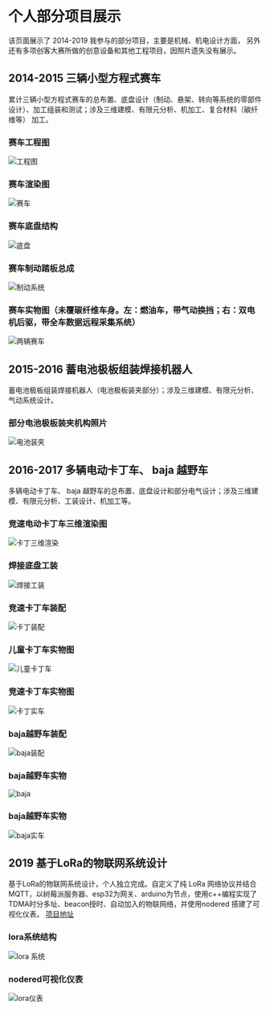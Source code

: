 # 个人部分项目展示

该页面展示了 2014-2019 我参与的部分项目，主要是机械、机电设计方面， 另外还有多项创客大赛所做的创意设备和其他工程项目，因照片遗失没有展示。

## 2014-2015 三辆小型方程式赛车
累计三辆小型方程式赛车的总布置、底盘设计（制动、悬架、转向等系统的零部件设计）、加工组装和测试；涉及三维建模、有限元分析、机加工、复合材料（碳纤维等） 加工。

### 赛车工程图
![工程图](https://user-images.githubusercontent.com/33332225/75302641-5941e800-5879-11ea-9ca4-2dc193647794.PNG)
### 赛车渲染图
![赛车](https://user-images.githubusercontent.com/33332225/75303030-7e832600-587a-11ea-9ec0-795e323d6ed9.jpg)
### 赛车底盘结构
![底盘](https://user-images.githubusercontent.com/33332225/75303044-89d65180-587a-11ea-82cd-60a0a999292a.PNG)
### 赛车制动踏板总成
![制动系统](https://user-images.githubusercontent.com/33332225/75303045-8e9b0580-587a-11ea-9595-bcae00a013f5.jpg)
### 赛车实物图（未覆碳纤维车身。左：燃油车，带气动换挡；右：双电机后驱，带全车数据远程采集系统）
![两辆赛车](https://user-images.githubusercontent.com/33332225/75303127-c73adf00-587a-11ea-8701-cf9dc69910db.JPG)

## 2015-2016 蓄电池极板组装焊接机器人
蓄电池极板组装焊接机器人（电池极板装夹部分）；涉及三维建模、有限元分析、气动系统设计。

### 部分电池极板装夹机构照片
![电池装夹](https://user-images.githubusercontent.com/33332225/75303189-f18c9c80-587a-11ea-9d2d-c60d9f299384.JPG)

## 2016-2017 多辆电动卡丁车、 baja 越野车
多辆电动卡丁车、 baja 越野车的总布置、底盘设计和部分电气设计；涉及三维建模、有限元分析、工装设计、机加工等。

### 竞速电动卡丁车三维渲染图
![卡丁三维渲染](https://user-images.githubusercontent.com/33332225/75303313-5ba54180-587b-11ea-8c2d-fae35e3f8043.jpg)

### 焊接底盘工装
![焊接工装](https://user-images.githubusercontent.com/33332225/75303319-6069f580-587b-11ea-8740-a3bcf1f715e8.jpg)

### 竞速卡丁车装配
![卡丁装配](https://user-images.githubusercontent.com/33332225/75303323-652ea980-587b-11ea-9ca1-7956520be600.jpg)

### 儿童卡丁车实物图
![儿童卡丁车](https://user-images.githubusercontent.com/33332225/75303343-71b30200-587b-11ea-92a0-7e16fd4a4592.jpg)

### 竞速卡丁车实物图
![卡丁实车](https://user-images.githubusercontent.com/33332225/75303352-77104c80-587b-11ea-9e30-8b287a909bf9.PNG)

### baja越野车装配
![baja装配](https://user-images.githubusercontent.com/33332225/75303361-7ecff100-587b-11ea-9259-7c431bc96997.jpg)

### baja越野车实物
![baja](https://user-images.githubusercontent.com/33332225/75303369-84c5d200-587b-11ea-9ee6-64c38c624417.PNG)

### baja越野车实物
![baja实车](https://user-images.githubusercontent.com/33332225/75303375-87c0c280-587b-11ea-8fcb-549ec9287d05.jpg)

## 2019 基于LoRa的物联网系统设计
基于LoRa的物联网系统设计，个人独立完成。自定义了纯 LoRa 网络协议并结合 MQTT，以树莓派服务器、esp32为网关、arduino为节点，使用c++编程实现了TDMA时分多址、beacon授时、自动加入的物联网络，并使用nodered 搭建了可视化仪表。 [项目地址](https://github.com/AsyDynamics/Raw_LoRa_Network)

### lora系统结构
![lora 系统](https://user-images.githubusercontent.com/33332225/75303421-a6bf5480-587b-11ea-8b7a-0818b4b181a2.png)

### nodered可视化仪表
![lora仪表](https://user-images.githubusercontent.com/33332225/75303436-ad4dcc00-587b-11ea-915f-aa89ece2bf07.JPG)
